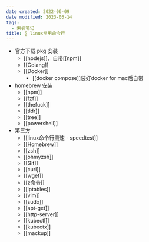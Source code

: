 ```yaml
---
date created: 2022-06-09
date modified: 2023-03-14
tags:
  - 索引笔记
title: ∑ linux常用命令行
---
```

- 官方下载 pkg 安装
	- [[nodejs]]，自带[[npm]]
	- [[Golang]]
	- [[Docker]]
		- [[docker compose]]装好docker for mac后自带
- homebrew 安装
	- [[npm]]
	- [[fzf]]
	- [[thefuck]]
	- [[tldr]]
	- [[tree]]
	- [[powershell]]
- 第三方
	- [[linux命令行测速 - speedtest]]
	- [[Homebrew]]
	- [[zsh]]
	- [[ohmyzsh]]
	- [[Git]]
	- [[curl]]
	- [[wget]]
	- [[z命令]]
	- [[iptables]]
	- [[vim]]
	- [[sudo]]
	- [[apt-get]]
	- [[http-server]]
	- [[kubectl]]
	- [[kubectx]]
	- [[mackup]]
